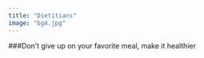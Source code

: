 ```yaml
---
title: "Dietitians"
image: "bg4.jpg"
---
```


###Don’t give up on your favorite meal, make it healthier

